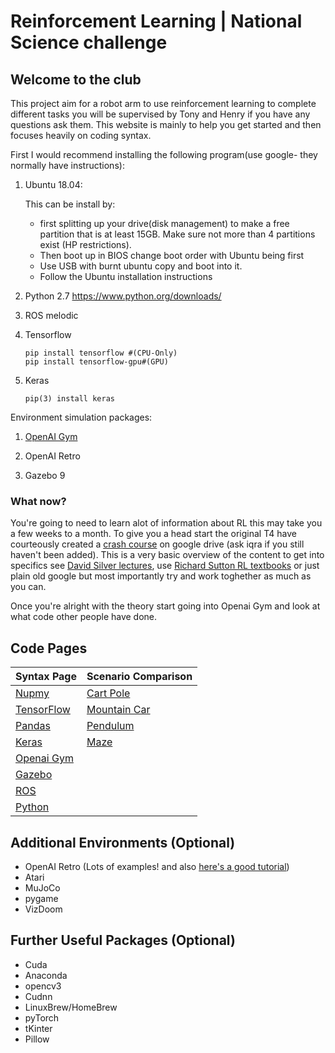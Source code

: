 # Reinforcement Learning | National Science challenge

## Welcome to the club

This project aim for a robot arm to use reinforcement learning to complete different tasks you will be supervised by Tony and Henry if you have any questions ask them.
This website is mainly to help you get started and then focuses heavily on coding syntax.

First I would recommend installing the following program(use google- they normally have instructions):

1) Ubuntu 18.04:
  
    This can be install by:
     - first splitting up your drive(disk management) to make a free partition that is at least 15GB. Make sure not more than 4 partitions exist (HP restrictions).
     - Then boot up in BIOS change boot order with Ubuntu being first
     - Use USB with burnt ubuntu copy and boot into it.
     - Follow the Ubuntu installation instructions
  
2) Python 2.7 
  https://www.python.org/downloads/
  
3) ROS melodic
  
4) Tensorflow 
   ```
   pip install tensorflow #(CPU-Only)
   pip install tensorflow-gpu#(GPU)
   ```
   
5) Keras 
   ```
   pip(3) install keras
   ```
  
  Environment simulation packages: 
  
1) [OpenAI Gym](https://gym.openai.com/docs/)
   
2) OpenAI Retro

3) Gazebo 9


### What now?


You're going to need to learn alot of information about RL this may take you a few weeks to a month. To give you a head start the original T4 have courteously created a [crash course](https://drive.google.com/drive/folders/1kUGb7GeAGOXibj2j9bKyk6hMWCEkN-kG) on google drive (ask iqra if you still haven't been added). This is a very basic overview of the content to get into specifics see [David Silver lectures](http://www0.cs.ucl.ac.uk/staff/d.silver/web/Teaching.html), use [Richard Sutton RL textbooks](http://incompleteideas.net/book/bookdraft2018jan1.pdf) or just plain old google but most importantly try and work toghether as much as you can. 

Once you're alright with the theory start going into Openai Gym and look at what code other people have done.

## Code Pages

| Syntax Page   | Scenario Comparison |
| ------------- | ------------------- |
| [Nupmy](./Numpy.md) | [Cart Pole](./ScenarioComparsion/Cartpole.md) |
| [TensorFlow](./Tensorflow.md) | [Mountain Car](./ScenarioComparsion/MountainCar.md) |
| [Pandas](./Pandas.md) | [Pendulum](./ScenarioComparsion/Pendulum.md) |
| [Keras](./Keras.md) | [Maze](./ScenarioComparsion/Maze.md) |
| [Openai Gym](./Gym.md) |  |
| [Gazebo](./Gazebo.md) |  |
| [ROS](./ROS.md) |  | 
| [Python](./Python.md) |  |

## Additional Environments (Optional)

- OpenAI Retro (Lots of examples! and also [here's a good tutorial](https://medium.freecodecamp.org/an-introduction-to-reinforcement-learning-4339519de419))
- Atari
- MuJoCo
- pygame
- VizDoom


## Further Useful Packages (Optional)

- Cuda
- Anaconda
- opencv3 
- Cudnn
- LinuxBrew/HomeBrew
- pyTorch
- tKinter
- Pillow


